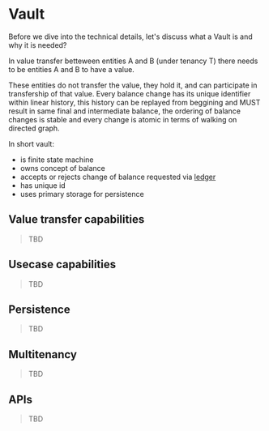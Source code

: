 # Vault

Before we dive into the technical details, let's discuss what a Vault is and why it is needed?

In value transfer betteween entities A and B (under tenancy T) there needs to be entities A and B to have a value.

These entities do not transfer the value, they hold it, and can participate in transfership of that value. Every balance change has its unique identifier within linear history, this history can be replayed from beggining and MUST result in same final and intermediate balance, the ordering of balance changes is stable and every change is atomic in terms of walking on directed graph.

In short vault:
- is finite state machine
- owns concept of balance
- accepts or rejects change of balance requested via [ledger](ledger.md)
- has unique id
- uses primary storage for persistence

## Value transfer capabilities

> TBD

## Usecase capabilities

> TBD

## Persistence

> TBD

## Multitenancy

> TBD

## APIs

> TBD